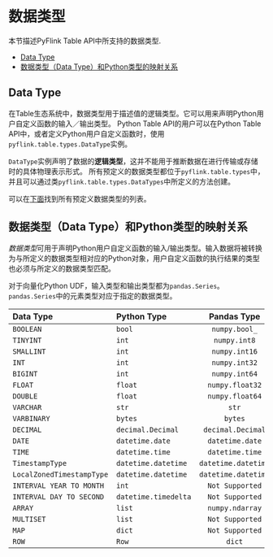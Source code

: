 # 数据类型

本节描述PyFlink Table API中所支持的数据类型.

- [Data Type](https://ci.apache.org/projects/flink/flink-docs-release-1.12/zh/dev/python/table-api-users-guide/python_types.html#data-type)
- [数据类型（Data Type）和Python类型的映射关系](https://ci.apache.org/projects/flink/flink-docs-release-1.12/zh/dev/python/table-api-users-guide/python_types.html#数据类型data-type和python类型的映射关系)

## Data Type

在Table生态系统中，数据类型用于描述值的逻辑类型。它可以用来声明Python用户自定义函数的输入／输出类型。 Python Table API的用户可以在Python Table API中，或者定义Python用户自定义函数时，使用`pyflink.table.types.DataType`实例。

`DataType`实例声明了数据的**逻辑类型**，这并不能用于推断数据在进行传输或存储时的具体物理表示形式。 所有预定义的数据类型都位于`pyflink.table.types`中，并且可以通过类`pyflink.table.types.DataTypes`中所定义的方法创建。

可以在[下面](https://ci.apache.org/projects/flink/flink-docs-release-1.12/zh/dev/table/types.html#list-of-data-types)找到所有预定义数据类型的列表。

## 数据类型（Data Type）和Python类型的映射关系

*数据类型*可用于声明Python用户自定义函数的输入/输出类型。输入数据将被转换为与所定义的数据类型相对应的Python对象，用户自定义函数的执行结果的类型也必须与所定义的数据类型匹配。

对于向量化Python UDF，输入类型和输出类型都为`pandas.Series`。`pandas.Series`中的元素类型对应于指定的数据类型。

| Data Type                 | Python Type          |     Pandas Type     |
| :------------------------ | :------------------- | :-----------------: |
| `BOOLEAN`                 | `bool`               |    `numpy.bool_`    |
| `TINYINT`                 | `int`                |    `numpy.int8`     |
| `SMALLINT`                | `int`                |    `numpy.int16`    |
| `INT`                     | `int`                |    `numpy.int32`    |
| `BIGINT`                  | `int`                |    `numpy.int64`    |
| `FLOAT`                   | `float`              |   `numpy.float32`   |
| `DOUBLE`                  | `float`              |   `numpy.float64`   |
| `VARCHAR`                 | `str`                |        `str`        |
| `VARBINARY`               | `bytes`              |       `bytes`       |
| `DECIMAL`                 | `decimal.Decimal`    |  `decimal.Decimal`  |
| `DATE`                    | `datetime.date`      |   `datetime.date`   |
| `TIME`                    | `datetime.time`      |   `datetime.time`   |
| `TimestampType`           | `datetime.datetime`  | `datetime.datetime` |
| `LocalZonedTimestampType` | `datetime.datetime`  | `datetime.datetime` |
| `INTERVAL YEAR TO MONTH`  | `int`                |   `Not Supported`   |
| `INTERVAL DAY TO SECOND`  | `datetime.timedelta` |   `Not Supported`   |
| `ARRAY`                   | `list`               |   `numpy.ndarray`   |
| `MULTISET`                | `list`               |   `Not Supported`   |
| `MAP`                     | `dict`               |   `Not Supported`   |
| `ROW`                     | `Row`                |       `dict`        |